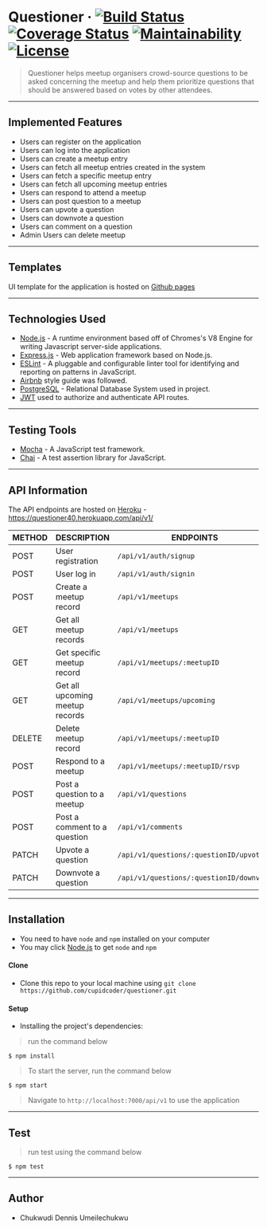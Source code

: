 # Questioner &middot; [![Build Status](https://travis-ci.org/cupidcoder/questioner.svg?branch=develop)](https://travis-ci.org/cupidcoder/questioner) [![Coverage Status](https://coveralls.io/repos/github/cupidcoder/questioner/badge.svg?branch=develop)](https://coveralls.io/github/cupidcoder/questioner?branch=develop) [![Maintainability](https://api.codeclimate.com/v1/badges/d4c093b47b636c5942fc/maintainability)](https://codeclimate.com/github/cupidcoder/questioner/maintainability) [![License](http://img.shields.io/:license-mit-blue.svg?style=flat-square)](http://badges.mit-license.org)


> Questioner helps meetup organisers crowd-source questions to be asked concerning the meetup and help them prioritize questions that should be answered based on votes by other attendees.


---
## Implemented Features
- Users can register on the application
- Users can log into the application
- Users can create a meetup entry
- Users can fetch all meetup entries created in the system
- Users can fetch a specific meetup entry
- Users can fetch all upcoming meetup entries
- Users can respond to attend a meetup
- Users can post question to a meetup
- Users can upvote a question
- Users can downvote a question
- Users can comment on a question
- Admin Users can delete meetup
---

## Templates
UI template for the application is hosted on [Github pages](https://cupidcoder.github.io/questioner)

---

## Technologies Used
- [Node.js](https://nodejs.org/) - A runtime environment based off of Chromes's V8 Engine for writing Javascript server-side applications.
- [Express.js](https://expressjs.com/) - Web application framework based on Node.js.
- [ESLint](https://eslint.org/) - A pluggable and configurable linter tool for identifying and reporting on patterns in JavaScript.
- [Airbnb](https://www.npmjs.com/package/eslint-config-airbnb) style guide was followed.
- [PostgreSQL](https://www.postgresql.org/) - Relational Database System used in project.
- [JWT](https://www.npmjs.com/package/jsonwebtoken) used to authorize and authenticate API routes.

---

## Testing Tools
- [Mocha](#https://mochajs.org/) - A JavaScript test framework.
- [Chai](https://chaijs.com) - A test assertion library for JavaScript.

---

## API Information

The API endpoints are hosted on [Heroku](#https://heroku.com) - https://questioner40.herokuapp.com/api/v1/

METHOD | DESCRIPTION | ENDPOINTS
-------|-------------|-----------
POST   | User registration | `/api/v1/auth/signup`
POST   | User log in | `/api/v1/auth/signin`
POST   | Create a meetup record | `/api/v1/meetups`
GET    | Get all meetup records | `/api/v1/meetups`
GET    | Get specific meetup record | `/api/v1/meetups/:meetupID`
GET    | Get all upcoming meetup records | `/api/v1/meetups/upcoming`
DELETE    | Delete meetup record | `/api/v1/meetups/:meetupID`
POST   | Respond to a meetup    | `/api/v1/meetups/:meetupID/rsvp`
POST   | Post a question to a meetup     | `/api/v1/questions`
POST   | Post a comment to a question     | `/api/v1/comments`
PATCH  | Upvote a question | `/api/v1/questions/:questionID/upvote`
PATCH  | Downvote a question | `/api/v1/questions/:questionID/downvote`


---
## Installation

- You need to have `node` and `npm` installed on your computer
- You may click [Node.js](https://nodejs.org) to get `node` and `npm`

#### Clone

- Clone this repo to your local machine using `git clone https://github.com/cupidcoder/questioner.git`

#### Setup

- Installing the project's dependencies:

> run the command below

```shell
$ npm install
```

> To start the server, run the command below

```shell
$ npm start
```

> Navigate to `http://localhost:7000/api/v1` to use the application


---

## Test

> run test using the command below

```shell
$ npm test
```

---

## Author

* Chukwudi Dennis Umeilechukwu